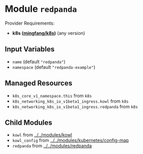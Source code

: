 
# Module `redpanda`

Provider Requirements:
* **k8s ([mingfang/k8s](https://registry.terraform.io/providers/mingfang/k8s/latest))** (any version)

## Input Variables
* `name` (default `"redpanda"`)
* `namespace` (default `"redpanda-example"`)

## Managed Resources
* `k8s_core_v1_namespace.this` from `k8s`
* `k8s_networking_k8s_io_v1beta1_ingress.kowl` from `k8s`
* `k8s_networking_k8s_io_v1beta1_ingress.redpanda` from `k8s`

## Child Modules
* `kowl` from [../../modules/kowl](../../modules/kowl)
* `kowl_config` from [../../modules/kubernetes/config-map](../../modules/kubernetes/config-map)
* `redpanda` from [../../modules/redpanda](../../modules/redpanda)

